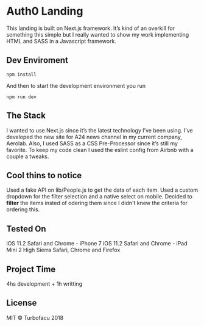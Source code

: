 # Auth0 Landing

This landing is built on Next.js framework. It’s kind of an overkill for something this simple but I really wanted to show my work implementing HTML and SASS in a Javascript framework.

## Dev Enviroment

```
npm install
```

And then to start the development environment you run

 ```
npm run dev
```

## The Stack

I wanted to use Next.js since it’s the latest technology I’ve been using. I’ve developed the new site for A24 news channel in my current company, Aerolab.
Also, I used SASS as a CSS Pre-Processor since it’s still my favorite.
To keep my code clean I used the eslint config from Airbnb with a couple a tweaks.

## Cool thins to notice

Used a fake API on lib/People.js to get the data of each item.
Used a custom dropdown for the filter selection and a native select on mobile.
Decided to **filter** the items insted of odering them since I didn't knew the criteria for ordering this.

## Tested On

iOS 11.2 Safari and Chrome - iPhone 7
iOS 11.2 Safari and Chrome - iPad Mini 2
High Sierra Safari, Chrome and Firefox

## Project Time

4hs development + 1h writting

## License

MIT © Turbofacu 2018